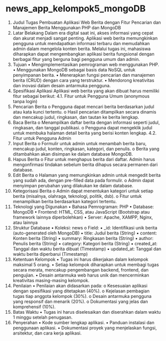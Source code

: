# news_app_kelompok5_mongoDB

1. Judul Tugas
   Pembuatan Aplikasi Web Berita dengan Fitur Pencarian dan Manajemen Berita
   Menggunakan PHP dan MongoDB
2. Latar Belakang
   Dalam era digital saat ini, akses informasi yang cepat dan akurat menjadi sangat penting.
   Aplikasi web berita memungkinkan pengguna untuk mendapatkan informasi terbaru dan
   memudahkan admin dalam mengelola konten berita. Melalui tugas ini, mahasiswa
   diharapkan dapat mengembangkan aplikasi berita fungsional dengan berbagai fitur yang
   berguna bagi pengguna umum dan admin.
3. Tujuan
   • Mengimplementasikan pemrograman web menggunakan PHP.
   • Menggunakan MongoDB sebagai basis data NoSQL untuk penyimpanan berita.
   • Menerapkan fungsi pencarian dan manajemen berita (CRUD) dengan cara yang
   terstruktur.
   • Mendorong kreativitas dan inovasi dalam desain antarmuka pengguna.
4. Spesifikasi Aplikasi
   Aplikasi web berita yang akan dibuat harus memiliki fitur sebagai berikut:
   4.1. Fitur untuk Pengguna Umum (anonymous tanpa login)
5. Pencarian Berita
   o Pengguna dapat mencari berita berdasarkan judul atau kata kunci tertentu.
   o Hasil pencarian ditampilkan secara dinamis dan mencakup judul, ringkasan,
   dan tautan ke berita lengkap.
6. Baca Berita
   o Menampilkan daftar berita dengan informasi seperti judul, ringkasan, dan
   tanggal publikasi.
   o Pengguna dapat mengeklik judul untuk membuka halaman detail berita yang
   berisi konten lengkap.
   4.2. Fitur untuk Pengguna Admin
7. Input Berita
   o Formulir untuk admin untuk menambah berita baru, mencakup judul, konten,
   ringkasan, kategori, dan penulis.
   o Berita yang ditambahkan akan disimpan ke dalam database MongoDB.
8. Hapus Berita
   o Fitur untuk menghapus berita dari daftar. Admin harus mengonfirmasi
   tindakan sebelum berita dihapus secara permanen dari database.
9. Edit Berita
   o Halaman yang memungkinkan admin untuk mengedit berita yang sudah ada,
   dengan pre-filled data pada formulir.
   o Admin dapat menyimpan perubahan yang dilakukan ke dalam database.
10. Ketegorisasi Berita
    o Admin dapat menentukan kategori untuk setiap berita (misalnya, olahraga,
    teknologi, politik, dsb).
    o Fitur untuk menampilkan berita berdasarkan kategori tertentu.
11. Teknologi yang Digunakan
    • Bahasa Pemrograman: PHP
    • Database: MongoDB
    • Frontend: HTML, CSS, atau JavaScript (Bootstrap atau framework lainnya
    diperbolehkan)
    • Server: Apache, XAMPP, Nginx, atau lainnya
12. Struktur Database
    • Koleksi: news
    o Field:
    ▪ \_id: Identifikasi unik berita (auto-generated oleh MongoDB)
    ▪ title: Judul berita (String)
    ▪ content: Konten berita (String)
    ▪ summary: Ringkasan berita (String)
    ▪ author: Penulis berita (String)
    ▪ category: Kategori berita (String)
    ▪ created_at: Tanggal dan waktu berita dibuat (Timestamp)
    ▪ updated_at: Tanggal dan waktu berita diperbarui (Timestamp)
13. Ketentuan Kelompok
    • Tugas ini harus dikerjakan dalam kelompok maksimal 5 orang.
    • Setiap kelompok diharapkan untuk membagi tugas secara merata, mencakup
    pengembangan backend, frontend, dan pengujian.
    • Desain antarmuka web harus unik dan mencerminkan kreativitas masing-masing
    kelompok.
14. Penilaian
    • Penilaian akan didasarkan pada:
    o Kesesuaian aplikasi dengan spesifikasi yang ditetapkan (40%).
    o Kejelasan pembagian tugas tiap anggota kelompok (30%).
    o Desain antarmuka pengguna yang responsif dan menarik (20%).
    o Dokumentasi yang jelas dan komprehensif (10%).
15. Batas Waktu
    • Tugas ini harus diselesaikan dan diserahkan dalam waktu 1 minggu setelah
    penugasan.
16. Penyerahan
    • Kode sumber lengkap aplikasi.
    • Panduan instalasi dan penggunaan aplikasi.
    • Dokumentasi proyek yang menjelaskan fungsi, arsitektur, dan cara kerja aplikasi.
